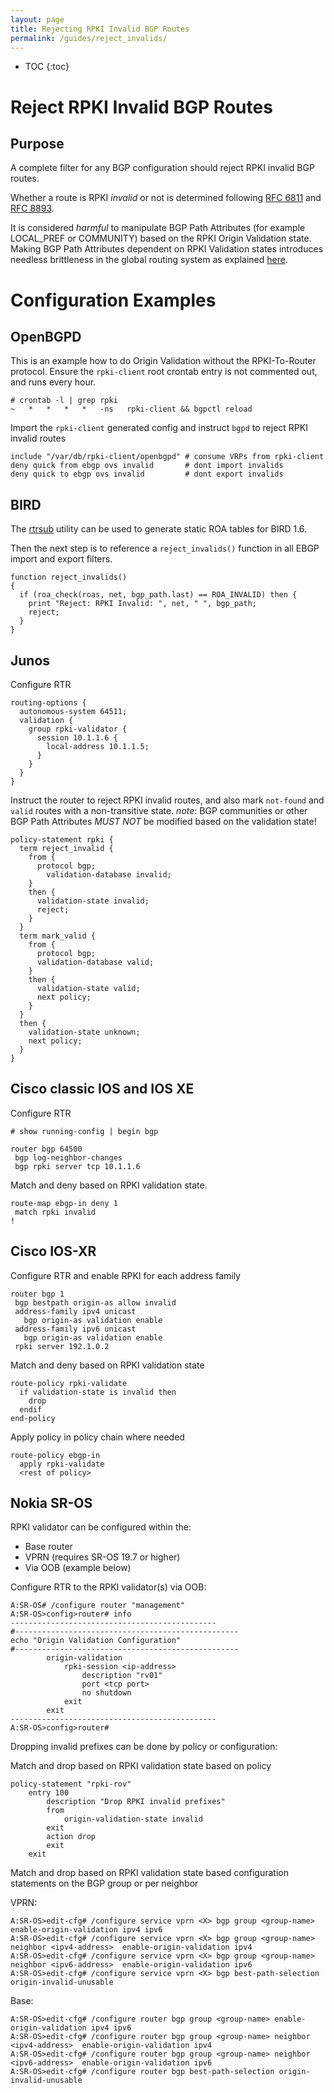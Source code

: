 ```yaml
---
layout: page
title: Rejecting RPKI Invalid BGP Routes
permalink: /guides/reject_invalids/
---
```


* TOC
{:toc}

# Reject RPKI Invalid BGP Routes

## Purpose

A complete filter for any BGP configuration should reject RPKI invalid BGP routes.

Whether a route is RPKI *invalid* or not is determined following [RFC 6811](https://tools.ietf.org/html/rfc6811) and [RFC 8893](https://tools.ietf.org/html/rfc8893).

It is considered *harmful* to manipulate BGP Path Attributes (for example LOCAL_PREF or COMMUNITY) based on the RPKI Origin Validation state.
Making BGP Path Attributes dependent on RPKI Validation states introduces needless brittleness in the global routing system as explained [here](https://mailarchive.ietf.org/arch/msg/sidrops/dwQi9lgYKRVctdlMAHhtgYkzhSM/).

# Configuration Examples

## OpenBGPD

This is an example how to do Origin Validation without the RPKI-To-Router protocol.
Ensure the `rpki-client` root crontab entry is not commented out, and runs every hour.

```
# crontab -l | grep rpki
~   *   *   *   *   -ns   rpki-client && bgpctl reload
```

Import the `rpki-client` generated config and instruct `bgpd` to reject RPKI invalid routes

```
include "/var/db/rpki-client/openbgpd" # consume VRPs from rpki-client
deny quick from ebgp ovs invalid       # dont import invalids
deny quick to ebgp ovs invalid         # dont export invalids
```

## BIRD

The [rtrsub](https://github.com/job/rtrsub) utility can be used to generate static ROA tables for BIRD 1.6.

Then the next step is to reference a `reject_invalids()` function in all EBGP import and export filters.

```
function reject_invalids()
{
  if (roa_check(roas, net, bgp_path.last) == ROA_INVALID) then {
    print "Reject: RPKI Invalid: ", net, " ", bgp_path;
    reject;
  }
}
```

## Junos

Configure RTR

```
routing-options {
  autonomous-system 64511;
  validation {
    group rpki-validator {
      session 10.1.1.6 {
        local-address 10.1.1.5;
      }
    }
  }
}
```

Instruct the router to reject RPKI invalid routes, and also mark `not-found` and `valid` routes with a non-transitive state.
*note*: BGP communities or other BGP Path Attributes *MUST NOT* be modified based on the validation state!

```
policy-statement rpki {
  term reject_invalid {
    from {
      protocol bgp;
        validation-database invalid;
    }
    then {
      validation-state invalid;
      reject;
    }
  }
  term mark_valid {
    from {
      protocol bgp;
      validation-database valid;
    }
    then {
      validation-state valid;
      next policy;
    }
  }
  then {
    validation-state unknown;
    next policy;
  }
}
```

## Cisco classic IOS and IOS XE

Configure RTR

```
# show running-config | begin bgp

router bgp 64500
 bgp log-neighbor-changes
 bgp rpki server tcp 10.1.1.6
```

Match and deny based on RPKI validation state.

```
route-map ebgp-in deny 1
 match rpki invalid
!
```

## Cisco IOS-XR

Configure RTR and enable RPKI for each address family
```
router bgp 1
 bgp bestpath origin-as allow invalid
 address-family ipv4 unicast
   bgp origin-as validation enable
 address-family ipv6 unicast
   bgp origin-as validation enable
 rpki server 192.1.0.2
```
Match and deny based on RPKI validation state
```
route-policy rpki-validate
  if validation-state is invalid then
    drop
  endif
end-policy
```
Apply policy in policy chain where needed
```
route-policy ebgp-in
  apply rpki-validate
  <rest of policy>
```

## Nokia SR-OS

RPKI validator can be configured within the:
* Base router
* VPRN (requires SR-OS 19.7 or higher)
* Via OOB (example below)

Configure RTR to the RPKI validator(s) via OOB: 
```
A:SR-OS# /configure router "management" 
A:SR-OS>config>router# info 
----------------------------------------------
#--------------------------------------------------
echo "Origin Validation Configuration"
#--------------------------------------------------
        origin-validation
            rpki-session <ip-address>
                description "rv01"
                port <tcp port>
                no shutdown
            exit
        exit
----------------------------------------------
A:SR-OS>config>router# 
```

Dropping invalid prefixes can be done by policy or configuration:

Match and drop based on RPKI validation state based on policy
```
policy-statement "rpki-rov"
    entry 100
        description "Drop RPKI invalid prefixes"
        from
            origin-validation-state invalid
        exit
        action drop
        exit
    exit
```

Match and drop based on RPKI validation state based configuration statements on the BGP group or per neighbor

VPRN:
```
A:SR-OS>edit-cfg# /configure service vprn <X> bgp group <group-name> enable-origin-validation ipv4 ipv6
A:SR-OS>edit-cfg# /configure service vprn <X> bgp group <group-name> neighbor <ipv4-address>  enable-origin-validation ipv4
A:SR-OS>edit-cfg# /configure service vprn <X> bgp group <group-name> neighbor <ipv6-address>  enable-origin-validation ipv6
A:SR-OS>edit-cfg# /configure service vprn <X> bgp best-path-selection origin-invalid-unusable
```

Base:
```
A:SR-OS>edit-cfg# /configure router bgp group <group-name> enable-origin-validation ipv4 ipv6 
A:SR-OS>edit-cfg# /configure router bgp group <group-name> neighbor <ipv4-address>  enable-origin-validation ipv4
A:SR-OS>edit-cfg# /configure router bgp group <group-name> neighbor <ipv6-address>  enable-origin-validation ipv6
A:SR-OS>edit-cfg# /configure router bgp best-path-selection origin-invalid-unusable
```
